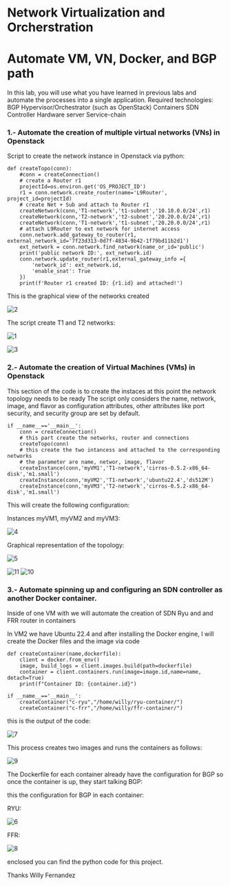 # Network Virtualization and Orcherstration
# Automate VM, VN, Docker, and BGP path 
In this lab, you will use what you have learned in previous labs and automate the processes into a single application. 
Required technologies: 
BGP 
Hypervisor/Orchestrator (such as OpenStack) 
Containers 
SDN Controller 
Hardware server 
Service-chain 

### 1.- Automate the creation of multiple virtual networks (VNs) in Openstack

Script to create the network instance in Openstack via python: 
```
def createTopo(conn):
    #conn = createConnection()
    # create a Router r1
    projectId=os.environ.get('OS_PROJECT_ID')
    r1 = conn.network.create_router(name='L9Router', project_id=projectId)
    # create Net + Sub and attach to Router r1
    createNetwork(conn,'T1-network','t1-subnet','10.10.0.0/24',r1)
    createNetwork(conn,'T2-network','t2-subnet','20.20.0.0/24',r1)
    createNetwork(conn,'T1-network','t1-subnet','20.20.0.0/24',r1)
    # attach L9Router to ext network for internet access
    conn.network.add_gateway_to_router(r1, external_network_id='7f23d313-0d7f-4834-9b42-1f79bd11b2d1')
    ext_network = conn.network.find_network(name_or_id='public')
    print('public network ID:', ext_network.id)
    conn.network.update_router(r1,external_gateway_info ={
        'network_id': ext_network.id,
        'enable_snat': True
    })
    print(f'Router r1 created ID: {r1.id} and attached!')
```
This is the graphical view of the networks created

![2](https://user-images.githubusercontent.com/25910108/231103875-2c7b6ee6-d63a-4bd3-81fc-13757ac7e4b7.jpg)

The script create T1 and T2 networks:

![1](https://user-images.githubusercontent.com/25910108/231103876-4f310c1b-4673-49a0-a97e-a3562b2601cc.jpg)

![3](https://user-images.githubusercontent.com/25910108/231103873-0c45f811-5538-4b43-9643-a3501aee9a71.jpg)

### 2.- Automate the creation of Virtual Machines (VMs) in Openstack


This section of the code is to create the instaces at this point the network topology needs to be ready
The script only considers the name, network, image, and flavor as configuration attributes, other attributes like port security, and security group are set by default.

```
if __name__=='__main__':
    conn = createConnection()
    # this part create the networks, router and connections
    createTopo(conn)
    # this create the two intancess and attached to the corresponding networks
    # the parameter are name, networ, image, flavor
    createInstance(conn,'myVM1','T1-network','cirros-0.5.2-x86_64-disk','m1.small')
    createInstance(conn,'myVM2','T1-network','ubuntu22.4','ds512M')
    createInstance(conn,'myVM3','T2-network','cirros-0.5.2-x86_64-disk','m1.small')
```
This will create the following configuration:

Instances myVM1, myVM2 and myVM3:

![4](https://user-images.githubusercontent.com/25910108/231103870-0c45235b-73b0-44e4-8ace-bdb3239912d3.jpg)

Graphical representation of the topology:





![5](https://user-images.githubusercontent.com/25910108/231103867-55de8615-ad4d-4a6d-a79f-e61576c1e7e1.jpg)



![11](https://user-images.githubusercontent.com/25910108/231103880-0ab7247b-c2a6-45da-b7b0-e165f749c34c.jpg)
![10](https://user-images.githubusercontent.com/25910108/231103882-b7f14274-185c-4577-8fee-966cb7cbf0e4.jpg)



### 3.- Automate spinning up and configuring an SDN controller as another Docker container. 
Inside of one VM with we will automate the creation of SDN Ryu and and FRR router in containers

In VM2 we have Ubuntu 22.4 and after installing the Docker engine, I will create the Docker files and the image via code

```
def createContainer(name,dockerfile):
    client = docker.from_env()
    image, build_logs = client.images.build(path=dockerfile)
    container = client.containers.run(image=image.id,name=name, detach=True)
    print(f"Container ID: {container.id}")

if __name__=='__main__':
    createContainer("c-ryu","/home/willy/ryu-container/")
    createContainer("c-frr","/home/willy/ffr-container/")
```
this is the output of the code:

![7](https://user-images.githubusercontent.com/25910108/231103860-8a56cf3a-2415-4b15-ba14-65796d37d3d7.jpg)

This process creates two images and runs the containers as follows:

![9](https://user-images.githubusercontent.com/25910108/231103886-2aca6fc9-0417-424e-9119-6b995a13753c.jpg)

The Dockerfile for each container already have the configuration for BGP so once the container is up, they start talking BGP:

this the configuration for BGP in each container:

RYU:

![6](https://user-images.githubusercontent.com/25910108/231103865-f2518ff1-a009-489c-ba09-3d4445e4c99a.jpg)

FFR:

![8](https://user-images.githubusercontent.com/25910108/231103853-63300138-b4d9-4a3d-a710-015ebebe3c9e.jpg)

enclosed you can find the python code for this project.

Thanks 
Willy Fernandez
